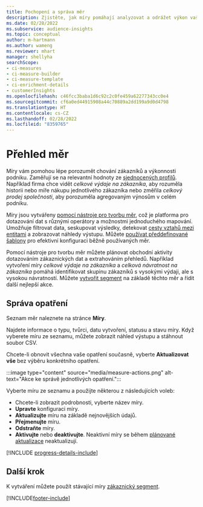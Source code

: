 ```yaml
---
title: Pochopení a správa měr
description: Zjistěte, jak míry pomáhají analyzovat a odrážet výkon vašeho podnikání.
ms.date: 02/28/2022
ms.subservice: audience-insights
ms.topic: conceptual
author: m-hartmann
ms.author: wameng
ms.reviewer: mhart
manager: shellyha
searchScope:
- ci-measures
- ci-measure-builder
- ci-measure-template
- ci-enrichment-details
- customerInsights
ms.openlocfilehash: c46fcc3baba1d6c92c2c0fe459a62277343cc0e4
ms.sourcegitcommit: cf6a0ed44915908a44c70889a2dd199a9d0d4798
ms.translationtype: HT
ms.contentlocale: cs-CZ
ms.lasthandoff: 02/28/2022
ms.locfileid: "8359765"
---
```

# <a name="measures-overview"></a>Přehled měr

Míry vám pomohou lépe porozumět chování zákazníků a výkonnosti podniku. Zaměřují se na relevantní hodnoty ze [sjednocených profilů](data-unification.md). Například firma chce vidět *celkové výdaje na zákazníka*, aby rozuměla historii nebo míře nákupu jednotlivého zákazníka nebo změřila *celkový prodej společnosti*, aby porozuměla agregovaným výnosům v celém podniku.  

Míry jsou vytvářeny [pomocí nástroje pro tvorbu měr](measure-builder.md), což je platforma pro dotazování dat s různými operátory a možnostmi jednoduchého mapování. Umožňuje filtrovat data, seskupovat výsledky, detekovat [cesty vztahů mezi entitami](relationships.md) a zobrazovat náhledy výstupu. Můžete [používat předdefinované šablony](measure-templates.md) pro efektivní konfiguraci běžně používaných měr.

Pomocí nástroje pro tvorbu měr můžete plánovat obchodní aktivity dotazováním zákaznických dat a extrahováním přehledů. Například vytvoření míry *celkové výdaje na zákazníka* a *celková návratnost na zákazníka* pomáhá identifikovat skupinu zákazníků s vysokými výdaji, ale s vysokou návratností. Můžete [vytvořit segment](segments.md) na základě těchto měr a řídit další nejlepší akce. 

## <a name="manage-your-measures"></a>Správa opatření

Seznam měr naleznete na stránce **Míry**.

Najdete informace o typu, tvůrci, datu vytvoření, statusu a stavu míry. Když vyberete míru ze seznamu, můžete zobrazit náhled výstupu a stáhnout soubor CSV.

Chcete-li obnovit všechna vaše opatření současně, vyberte **Aktualizovat vše** bez výběru konkrétního opatření.

:::image type="content" source="media/measure-actions.png" alt-text="Akce ke správě jednotlivých opatření.":::

Vyberte míru ze seznamu a použijte některou z následujících voleb:

- Chcete-li zobrazit podrobnosti, vyberte název míry.
- **Upravte** konfiguraci míry.
- **Aktualizujte** míru na základě nejnovějších údajů.
- **Přejmenujte** míru.
- **Odstraňte** míry.
- **Aktivujte** nebo **deaktivujte**. Neaktivní míry se během [plánované aktualizace](system.md#schedule-tab) neaktualizují.

[!INCLUDE [progress-details-include](../includes/progress-details-pane.md)]

## <a name="next-step"></a>Další krok

K vytváření můžete použít stávající míry [zákaznický segment](segments.md).

[!INCLUDE[footer-include](../includes/footer-banner.md)]
